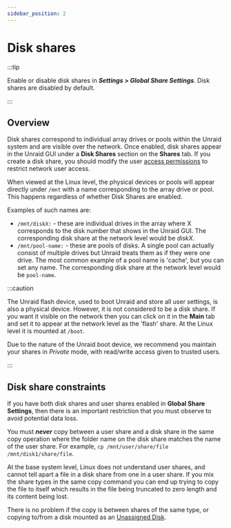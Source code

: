```yaml
---
sidebar_position: 2
---
```


# Disk shares

:::tip

Enable or disable disk shares in ***Settings > Global Share Settings***. Disk shares are disabled by default.

:::

## Overview

Disk shares correspond to individual array drives or pools within the Unraid system and are visible over the network. Once enabled, disk shares appear in the Unraid GUI under a **Disk Shares** section on the **Shares** tab. If you create a disk share, you should modify the user [access permissions](./network-access.md#access-permissions-at-share-level) to restrict network user access.

When viewed at the Linux level, the physical devices or pools will appear directly under `/mnt` with a name corresponding to the array drive or pool. This happens regardless of whether Disk Shares are enabled.

Examples of such names are:

* `/mnt/diskX:` - these are individual drives in the array where X corresponds to the disk number that shows in the Unraid GUI. The corresponding disk share at the network level would be *diskX*.
* `/mnt/pool-name:` - these are pools of disks. A single pool can actually consist of multiple drives but Unraid treats them as if they were one drive. The most common example of a pool name is 'cache', but you can set any name. The corresponding disk share at the network level would be `pool-name`.

:::caution

The Unraid flash device, used to boot Unraid and store all user settings, is also a physical device. However, it is not considered to be a disk share. If you want it visible on the network then you can click on it in the **Main** tab and set it to appear at the network level as the 'flash' share. At the Linux level it is mounted at `/boot`.

Due to the nature of the Unraid boot device, we recommend you maintain your shares in *Private* mode, with read/write access given to trusted users.

:::

## Disk share constraints

If you have both disk shares and user shares enabled in **Global Share Settings**, then there is an important restriction that you must observe to avoid potential data loss.

You must ***never*** copy between a user share and a disk share in the same copy operation where the folder name on the disk share matches the name of the user share. For example, `cp /mnt/user/share/file /mnt/disk1/share/file`.

At the base system level, Linux does not understand user shares, and cannot tell apart a file in a disk share from one in a user share. If you mix the share types in the same copy command you can end up trying to copy the file to itself which results in the file being truncated to zero length and its content being lost.

There is no problem if the copy is between shares of the same type, or copying to/from a disk mounted as an
[Unassigned Disk](../storage-management.md#unassigned-drives).
